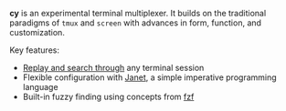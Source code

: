 **cy** is an experimental terminal multiplexer. It builds on the traditional paradigms of `tmux` and `screen` with advances in form, function, and customization.

Key features:

- [Replay and search through](./concepts.md#replay) any terminal session
- Flexible configuration with [Janet](https://janet-lang.org/), a simple imperative programming language
- Built-in fuzzy finding using concepts from [fzf](https://github.com/junegunn/fzf)
